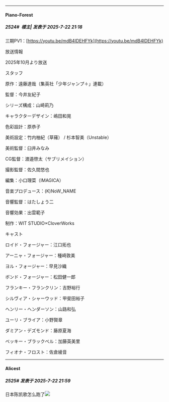 ﻿
*****

####  Piano-Forest  
##### 2524#         楼主| 发表于 2025-7-22 21:18

三期PV1：[https://youtu.be/mdB4IDEHFYk](https://youtu.be/mdB4IDEHFYk)

放送情報

2025年10月より放送

スタッフ

原作：遠藤達哉（集英社「少年ジャンプ＋」連載）

監督：今井友紀子

シリーズ構成：山崎莉乃　

キャラクターデザイン：嶋田和晃

色彩設計：原恭子

美術設定：竹内柚紀（草薙） / 杉本智美（Unstable）

美術監督：臼井みなみ

CG監督：渡邉啓太（サブリメイション）

撮影監督：佐久間悠也

編集：小口理菜（IMAGICA）

音楽プロデュース：(K)NoW_NAME

音響監督：はたしょう二

音響効果：出雲範子

制作：WIT STUDIO×CloverWorks

キャスト

ロイド・フォージャー：江口拓也

アーニャ・フォージャー：種崎敦美

ヨル・フォージャー：早見沙織

ボンド・フォージャー：松田健一郎

フランキー・フランクリン：吉野裕行

シルヴィア・シャーウッド：甲斐田裕子

ヘンリー・ヘンダーソン：山路和弘

ユーリ・ブライア：小野賢章

ダミアン・デズモンド：藤原夏海

ベッキー・ブラックベル：加藤英美里

フィオナ・フロスト：佐倉綾音


*****

####  Alicest  
##### 2525#       发表于 2025-7-22 21:59

日本陈凯歌怎么跑了<img src="https://static.stage1st.com/image/smiley/face2017/067.png" referrerpolicy="no-referrer">

